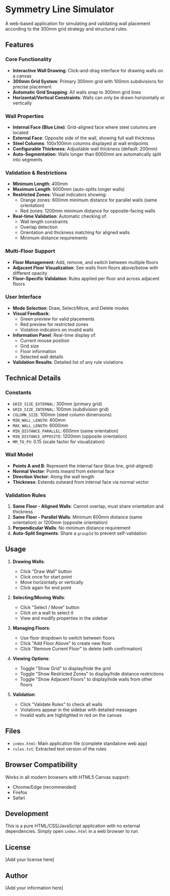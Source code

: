 # Symmetry Line Simulator

A web-based application for simulating and validating wall placement according to the 300mm grid strategy and structural rules.

## Features

### Core Functionality
- **Interactive Wall Drawing**: Click-and-drag interface for drawing walls on a canvas
- **300mm Grid System**: Primary 300mm grid with 100mm subdivisions for precise placement
- **Automatic Grid Snapping**: All walls snap to 300mm grid lines
- **Horizontal/Vertical Constraints**: Walls can only be drawn horizontally or vertically

### Wall Properties
- **Internal Face (Blue Line)**: Grid-aligned face where steel columns are located
- **External Face**: Opposite side of the wall, showing full wall thickness
- **Steel Columns**: 100x100mm columns displayed at wall endpoints
- **Configurable Thickness**: Adjustable wall thickness (default: 200mm)
- **Auto-Segmentation**: Walls longer than 6000mm are automatically split into segments

### Validation & Restrictions
- **Minimum Length**: 400mm
- **Maximum Length**: 6000mm (auto-splits longer walls)
- **Restricted Zones**: Visual indicators showing:
  - Orange zones: 600mm minimum distance for parallel walls (same orientation)
  - Red zones: 1200mm minimum distance for opposite-facing walls
- **Real-time Validation**: Automatic checking of:
  - Wall length constraints
  - Overlap detection
  - Orientation and thickness matching for aligned walls
  - Minimum distance requirements

### Multi-Floor Support
- **Floor Management**: Add, remove, and switch between multiple floors
- **Adjacent Floor Visualization**: See walls from floors above/below with different opacity
- **Floor-Specific Validation**: Rules applied per floor and across adjacent floors

### User Interface
- **Mode Selection**: Draw, Select/Move, and Delete modes
- **Visual Feedback**: 
  - Green preview for valid placements
  - Red preview for restricted zones
  - Violation indicators on invalid walls
- **Information Panel**: Real-time display of:
  - Current mouse position
  - Grid size
  - Floor information
  - Selected wall details
- **Validation Results**: Detailed list of any rule violations

## Technical Details

### Constants
- `GRID_SIZE_EXTERNAL`: 300mm (primary grid)
- `GRID_SIZE_INTERNAL`: 100mm (subdivision grid)
- `COLUMN_SIZE`: 100mm (steel column dimensions)
- `MIN_WALL_LENGTH`: 400mm
- `MAX_WALL_LENGTH`: 6000mm
- `MIN_DISTANCE_PARALLEL`: 600mm (same orientation)
- `MIN_DISTANCE_OPPOSITE`: 1200mm (opposite orientation)
- `MM_TO_PX`: 0.15 (scale factor for visualization)

### Wall Model
- **Points A and B**: Represent the internal face (blue line, grid-aligned)
- **Normal Vector**: Points inward from external face
- **Direction Vector**: Along the wall length
- **Thickness**: Extends outward from internal face via normal vector

### Validation Rules
1. **Same Floor - Aligned Walls**: Cannot overlap, must share orientation and thickness
2. **Same Floor - Parallel Walls**: Minimum 600mm distance (same orientation) or 1200mm (opposite orientation)
3. **Perpendicular Walls**: No minimum distance requirement
4. **Auto-Split Segments**: Share a `groupId` to prevent self-validation

## Usage

1. **Drawing Walls**:
   - Click "Draw Wall" button
   - Click once for start point
   - Move horizontally or vertically
   - Click again for end point

2. **Selecting/Moving Walls**:
   - Click "Select / Move" button
   - Click on a wall to select it
   - View and modify properties in the sidebar

3. **Managing Floors**:
   - Use floor dropdown to switch between floors
   - Click "Add Floor Above" to create new floor
   - Click "Remove Current Floor" to delete (with confirmation)

4. **Viewing Options**:
   - Toggle "Show Grid" to display/hide the grid
   - Toggle "Show Restricted Zones" to display/hide distance restrictions
   - Toggle "Show Adjacent Floors" to display/hide walls from other floors

5. **Validation**:
   - Click "Validate Rules" to check all walls
   - Violations appear in the sidebar with detailed messages
   - Invalid walls are highlighted in red on the canvas

## Files

- `index.html`: Main application file (complete standalone web app)
- `rules.txt`: Extracted text version of the rules

## Browser Compatibility

Works in all modern browsers with HTML5 Canvas support:
- Chrome/Edge (recommended)
- Firefox
- Safari

## Development

This is a pure HTML/CSS/JavaScript application with no external dependencies. Simply open `index.html` in a web browser to run.

## License

[Add your license here]

## Author

[Add your information here]
